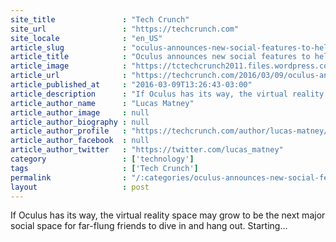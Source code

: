 ```yaml
---
site_title               : "Tech Crunch"
site_url                 : "https://techcrunch.com"
site_locale              : "en_US"
article_slug             : "oculus-announces-new-social-features-to-help-personalize-vr-experiences"
article_title            : "Oculus announces new social features to help personalize VR experiences"
article_image            : "https://tctechcrunch2011.files.wordpress.com/2016/03/screen-shot-2016-03-09-at-1-23-23-pm.png?w=699&h=398&crop=1"
article_url              : "https://techcrunch.com/2016/03/09/oculus-announces-new-social-features-to-help-personalize-vr-experiences/"
article_published_at     : "2016-03-09T13:26:43-03:00"
article_description      : "If Oculus has its way, the virtual reality space may grow to be the next major social space for far-flung friends to dive in and hang out. Starting..."
article_author_name      : "Lucas Matney"
article_author_image     : null
article_author_biography : null
article_author_profile   : "https://techcrunch.com/author/lucas-matney/"
article_author_facebook  : null
article_author_twitter   : "https://twitter.com/lucas_matney"
category                 : ['technology']
tags                     : ['Tech Crunch']
permalink                : "/:categories/oculus-announces-new-social-features-to-help-personalize-vr-experiences/"
layout                   : post
---
```


If Oculus has its way, the virtual reality space may grow to be the next major social space for far-flung friends to dive in and hang out. Starting...
